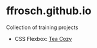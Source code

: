 # ffrosch.github.io

Collection of training projects
- CSS Flexbox: [Tea Cozy](https://ffrosch.github.io/codecademy-teacozy/)
